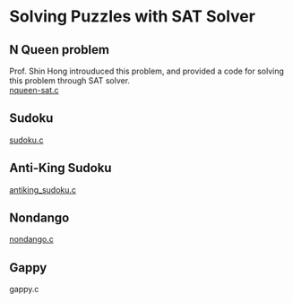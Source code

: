 # Solving Puzzles with SAT Solver
## N Queen problem
Prof. Shin Hong introuduced this problem, and provided a code for solving this problem through SAT solver. <br/>
[nqueen-sat.c](https://github.com/withalliam/Discrete_Mathematics/blob/main/PA1/nqueen-sat.c) <br/>

## Sudoku
[sudoku.c](https://github.com/withalliam/Discrete_Mathematics/blob/main/PA1/sudoku.c) <br/>

## Anti-King Sudoku
[antiking_sudoku.c](https://github.com/withalliam/Discrete_Mathematics/blob/main/PA1/antiking_sudoku.c) <br/>

## Nondango
[nondango.c](https://github.com/withalliam/Discrete_Mathematics/blob/main/PA1/nondango.c) <br/>

## Gappy
gappy.c <br/>
